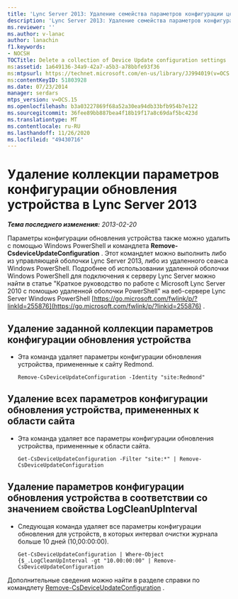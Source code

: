 ```yaml
---
title: 'Lync Server 2013: Удаление семейства параметров конфигурации центра обновления устройства'
description: 'Lync Server 2013: Удаление семейства параметров конфигурации центра обновления устройства.'
ms.reviewer: ''
ms.author: v-lanac
author: lanachin
f1.keywords:
- NOCSH
TOCTitle: Delete a collection of Device Update configuration settings
ms:assetid: 1a649136-34a9-42a7-a5b3-a78bbfe93f36
ms:mtpsurl: https://technet.microsoft.com/en-us/library/JJ994019(v=OCS.15)
ms:contentKeyID: 51803928
ms.date: 07/23/2014
manager: serdars
mtps_version: v=OCS.15
ms.openlocfilehash: b3a03227869f68a52a30ea94db33bfb954b7e122
ms.sourcegitcommit: 36fee89bb887bea4f18b19f17a8c69daf5bc423d
ms.translationtype: MT
ms.contentlocale: ru-RU
ms.lasthandoff: 11/26/2020
ms.locfileid: "49430716"
---
```

# <a name="delete-a-collection-of-device-update-configuration-settings-in-lync-server-2013"></a>Удаление коллекции параметров конфигурации обновления устройства в Lync Server 2013

<div data-xmlns="http://www.w3.org/1999/xhtml">

<div class="topic" data-xmlns="http://www.w3.org/1999/xhtml" data-msxsl="urn:schemas-microsoft-com:xslt" data-cs="https://msdn.microsoft.com/">

<div data-asp="https://msdn2.microsoft.com/asp">



</div>

<div id="mainSection">

<div id="mainBody">

<span> </span>

_**Тема последнего изменения:** 2013-02-20_

Параметры конфигурации обновления устройства также можно удалить с помощью Windows PowerShell и командлета **Remove-CsdeviceUpdateConfiguration** . Этот командлет можно выполнить либо из управляющей оболочки Lync Server 2013, либо из удаленного сеанса Windows PowerShell. Подробнее об использовании удаленной оболочки Windows PowerShell для подключения к серверу Lync Server можно найти в статье "Краткое руководство по работе с Microsoft Lync Server 2010 с помощью удаленной оболочки PowerShell" на веб-сервере Lync Server Windows PowerShell [https://go.microsoft.com/fwlink/p/?linkId=255876](https://go.microsoft.com/fwlink/p/?linkid=255876) .

<div>


<div>

## <a name="to-remove-a-specific-collection-of-device-update-configuration-settings"></a>Удаление заданной коллекции параметров конфигурации обновления устройства

  - Эта команда удаляет параметры конфигурации обновления устройства, примененные к сайту Redmond.
    
        Remove-CsDeviceUpdateConfiguration -Identity "site:Redmond"

</div>

<div>

## <a name="to-remove-all-the-device-update-configuration-settings-applied-to-the-site-scope"></a>Удаление всех параметров конфигурации обновления устройства, примененных к области сайта

  - Эта команда удаляет все параметры конфигурации обновления устройства, примененные к области сайта.
    
        Get-CsDeviceUpdateConfiguration -Filter "site:*" | Remove-CsDeviceUpdateConfiguration

</div>

<div>

## <a name="to-remove-device-update-configuration-settings-based-on-the-value-of-the-logcleanupinterval-property"></a>Удаление параметров конфигурации обновления устройства в соответствии со значением свойства LogCleanUpInterval

  - Следующая команда удаляет все параметры конфигурации обновления для устройств, в которых интервал очистки журнала больше 10 дней (10,00:00:00).
    
        Get-CsDeviceUpdateConfiguration | Where-Object {$_.LogCleanUpInterval -gt "10.00:00:00" | Remove-CsDeviceUpdateConfiguration

</div>

Дополнительные сведения можно найти в разделе справки по командлету [Remove-CsDeviceUpdateConfiguration](https://docs.microsoft.com/powershell/module/skype/Remove-CsDeviceUpdateConfiguration) .

</div>

</div>

<span> </span>

</div>

</div>

</div>

